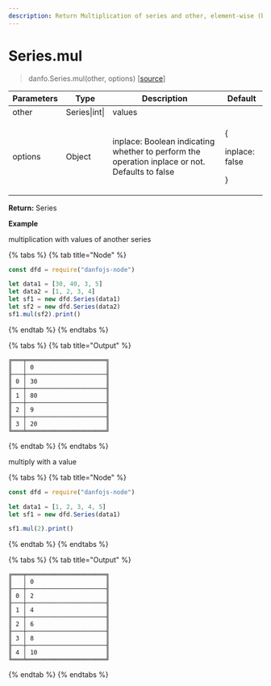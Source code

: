 ```yaml
---
description: Return Multiplication of series and other, element-wise (binary operator mul).
---
```


# Series.mul

> danfo.Series.mul(other, options)  \[[source](https://github.com/opensource9ja/danfojs/blob/master/danfojs/src/core/series.js#L168)]

| Parameters | Type          | Description                                                                                    | Default                               |
| ---------- | ------------- | ---------------------------------------------------------------------------------------------- | ------------------------------------- |
| other      | Series\|int\| | values                                                                                         |                                       |
| options    | Object        | inplace: Boolean indicating whether to perform the operation inplace or not. Defaults to false | <p>{</p><p>inplace: false</p><p>}</p> |

**Return:** Series

**Example**

multiplication with values of another series

{% tabs %}
{% tab title="Node" %}
```javascript
const dfd = require("danfojs-node")

let data1 = [30, 40, 3, 5]
let data2 = [1, 2, 3, 4]
let sf1 = new dfd.Series(data1)
let sf2 = new dfd.Series(data2)
sf1.mul(sf2).print()
```
{% endtab %}
{% endtabs %}

{% tabs %}
{% tab title="Output" %}
```
╔═══╤══════════════════════╗
║   │ 0                    ║
╟───┼──────────────────────╢
║ 0 │ 30                   ║
╟───┼──────────────────────╢
║ 1 │ 80                   ║
╟───┼──────────────────────╢
║ 2 │ 9                    ║
╟───┼──────────────────────╢
║ 3 │ 20                   ║
╚═══╧══════════════════════╝
```
{% endtab %}
{% endtabs %}

multiply with a value

{% tabs %}
{% tab title="Node" %}
```javascript
const dfd = require("danfojs-node")

let data1 = [1, 2, 3, 4, 5]
let sf1 = new dfd.Series(data1)

sf1.mul(2).print()
```
{% endtab %}
{% endtabs %}

{% tabs %}
{% tab title="Output" %}
```
╔═══╤══════════════════════╗
║   │ 0                    ║
╟───┼──────────────────────╢
║ 0 │ 2                    ║
╟───┼──────────────────────╢
║ 1 │ 4                    ║
╟───┼──────────────────────╢
║ 2 │ 6                    ║
╟───┼──────────────────────╢
║ 3 │ 8                    ║
╟───┼──────────────────────╢
║ 4 │ 10                   ║
╚═══╧══════════════════════╝
```
{% endtab %}
{% endtabs %}

